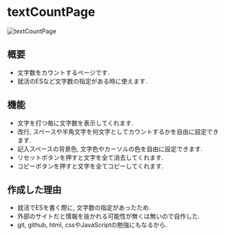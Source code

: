 # textCountPage

![textCountPage](https://github.com/kikuchiTakuya/textCountPage/blob/dev/image_for_readme/textcount.png)

## 概要
- 文字数をカウントするページです.
- 就活のESなど文字数の指定がある時に使えます.

## 機能
- 文字を打つ毎に文字数を表示してくれます.
- 改行, スペースや半角文字を何文字としてカウントするかを自由に設定できます.
- 記入スペースの背景色, 文字色やカーソルの色を自由に設定できます.
- リセットボタンを押すと文字を全て消去してくれます.
- コピーボタンを押すと文字を全てコピーしてくれます.

## 作成した理由
- 就活でESを書く際に, 文字数の指定があったため.
- 外部のサイトだと情報を抜かれる可能性が無くは無いので自作した.
- git, github, html, cssやJavaScriptの勉強にもなるから.
